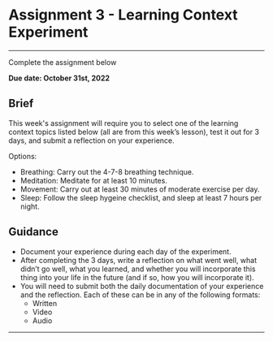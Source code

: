 # Assignment 3 - Learning Context Experiment

---

<aside>

Complete the assignment below

</aside>

**Due date: October 31st, 2022**

## Brief

This week's assignment will require you to select one of the learning context topics listed below (all are from this week’s lesson), test it out for 3 days, and submit a reflection on your experience.

Options:
- Breathing: Carry out the 4-7-8 breathing technique.
- Meditation: Meditate for at least 10 minutes.
- Movement: Carry out at least 30 minutes of moderate exercise per day.
- Sleep: Follow the sleep hygeine checklist, and sleep at least 7 hours per night.


## Guidance
- Document your experience during each day of the experiment.
- After completing the 3 days, write a reflection on what went well, what didn’t go well, what you learned, and whether you will incorporate this thing into your life in the future (and if so, how you will incorporate it).
- You will need to submit both the daily documentation of your experience and the reflection. Each of these can be in any of the following formats:
    - Written
    - Video
    - Audio

---
